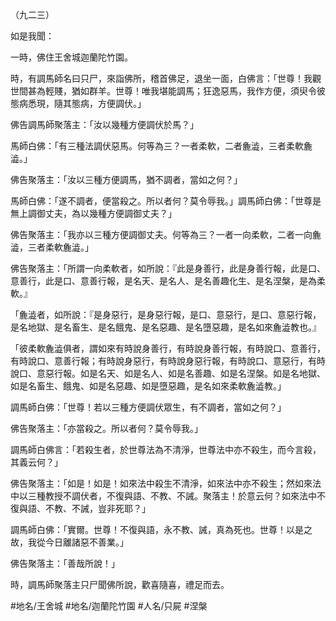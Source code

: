 （九二三）

如是我聞：

一時，佛住王舍城迦蘭陀竹園。

時，有調馬師名曰只尸，來詣佛所，稽首佛足，退坐一面，白佛言：「世尊！我觀世間甚為輕賤，猶如群羊。世尊！唯我堪能調馬；狂逸惡馬，我作方便，須臾令彼態病悉現，隨其態病，方便調伏。」

佛告調馬師聚落主：「汝以幾種方便調伏於馬？」

馬師白佛：「有三種法調伏惡馬。何等為三？一者柔軟，二者麁澁，三者柔軟麁澁。」

佛告聚落主：「汝以三種方便調馬，猶不調者，當如之何？」

馬師白佛：「遂不調者，便當殺之。所以者何？莫令辱我。」調馬師白佛：「世尊是無上調御丈夫，為以幾種方便調御丈夫？」

佛告聚落主：「我亦以三種方便調御丈夫。何等為三？一者一向柔軟，二者一向麁澁，三者柔軟麁澁。」

佛告聚落主：「所謂一向柔軟者，如所說：『此是身善行，此是身善行報，此是口、意善行，此是口、意善行報，是名天、是名人、是名善趣化生、是名涅槃，是為柔軟。』

「麁澁者，如所說：『是身惡行，是身惡行報，是口、意惡行，是口、意惡行報，是名地獄、是名畜生、是名餓鬼、是名惡趣、是名墮惡趣，是名如來麁澁教也。』

「彼柔軟麁澁俱者，謂如來有時說身善行，有時說身善行報，有時說口、意善行，有時說口、意善行報；有時說身惡行，有時說身惡行報，有時說口、意惡行，有時說口、意惡行報。如是名天、如是名人、如是名善趣、如是名涅槃。如是名地獄、如是名畜生、餓鬼、如是名惡趣、如是墮惡趣，是名如來柔軟麁澁教。」

調馬師白佛：「世尊！若以三種方便調伏眾生，有不調者，當如之何？」

佛告聚落主：「亦當殺之。所以者何？莫令辱我。」

調馬師白佛言：「若殺生者，於世尊法為不清淨，世尊法中亦不殺生，而今言殺，其義云何？」

佛告聚落主：「如是！如是！如來法中殺生不清淨，如來法中亦不殺生；然如來法中以三種教授不調伏者，不復與語、不教、不誡。聚落主！於意云何？如來法中不復與語、不教、不誡，豈非死耶？」

調馬師白佛：「實爾。世尊！不復與語，永不教、誡，真為死也。世尊！以是之故，我從今日離諸惡不善業。」

佛告聚落主：「善哉所說！」

時，調馬師聚落主只尸聞佛所說，歡喜隨喜，禮足而去。

#地名/王舍城
#地名/迦蘭陀竹園
#人名/只屍
#涅槃
